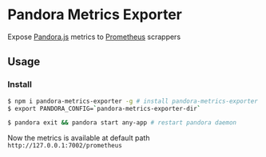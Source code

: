 # Pandora Metrics Exporter

Expose [Pandora.js] metrics to [Prometheus] scrappers

## Usage

### Install

```bash
$ npm i pandora-metrics-exporter -g # install pandora-metrics-exporter globally
$ export PANDORA_CONFIG=`pandora-metrics-exporter-dir`

$ pandora exit && pandora start any-app # restart pandora daemon
```

Now the metrics is available at default path `http://127.0.0.1:7002/prometheus`

[Pandora.js]: http://www.midwayjs.org/pandora/en/
[Prometheus]: https://prometheus.io
